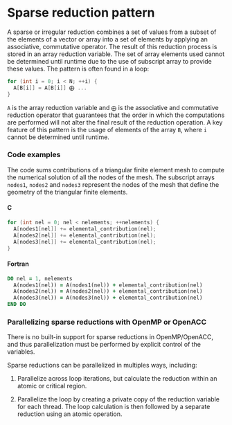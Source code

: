 # Sparse reduction pattern

A sparse or irregular reduction combines a set of values from a subset of the
elements of a vector or array into a set of elements by applying an associative,
commutative operator. The result of this reduction process is stored in an array
reduction variable. The set of array elements used cannot be determined until
runtime due to the use of subscript array to provide these values. The pattern
is often found in a loop: 

```c
for (int i = 0; i < N; ++i) {
  A[B[i]] = A[B[i]] ⨁ ...
} 
```

`A` is the array reduction variable and `⨁` is the associative and commutative
reduction operator that guarantees that the order in which the computations are
performed will not alter the final result of the reduction operation. A key
feature of this pattern is the usage of elements of the array `B`, where `i`
cannot be determined until runtime. 

### Code examples

The code sums contributions of a triangular finite element mesh to compute the
numerical solution of all the nodes of the mesh. The subscript arrays `nodes1`,
`nodes2` and `nodes3` represent the nodes of the mesh that define the geometry
of the triangular finite elements. 

#### C

```c
for (int nel = 0; nel < nelements; ++nelements) {
  A[nodes1[nel]] += elemental_contribution(nel);
  A[nodes2[nel]] += elemental_contribution(nel);
  A[nodes3[nel]] += elemental_contribution(nel);
}
```

#### Fortran

```f90
DO nel = 1, nelements
  A(nodes1(nel)) = A(nodes1(nel)) + elemental_contribution(nel)
  A(nodes2(nel)) = A(nodes2(nel)) + elemental_contribution(nel)
  A(nodes3(nel)) = A(nodes3(nel)) + elemental_contribution(nel)
END DO
```

### Parallelizing sparse reductions with OpenMP or OpenACC

There is no built-in support for sparse reductions in OpenMP/OpenACC, and thus
parallelization must be performed by explicit control of the variables.

Sparse reductions can be parallelized in multiples ways, including: 

1. Parallelize across loop iterations, but calculate the reduction within an
atomic or critical region.

2. Parallelize the loop by creating a private copy of the reduction variable for
each thread. The loop calculation is then followed by a separate reduction using
an atomic operation.
